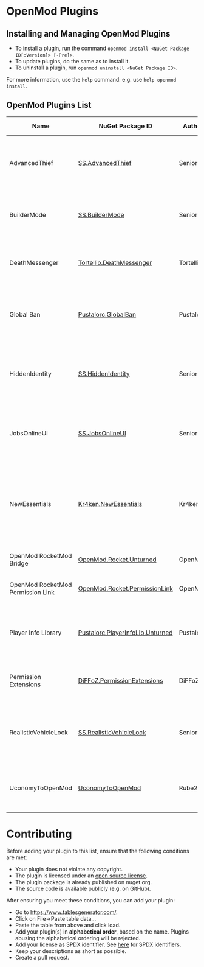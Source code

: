 # OpenMod Plugins

## Installing and Managing OpenMod Plugins
- To install a plugin, run the command `openmod install <NuGet Package ID[:Version]> [-Pre]>`.  
- To update plugins, do the same as to install it.
- To uninstall a plugin, run `openmod uninstall <NuGet Package ID>`.

For more information, use the `help` command: e.g. use `help openmod install`.

## OpenMod Plugins List
| Name                              | NuGet Package ID                                                                                     | Author    | Platform | Description                                                                                                    | License      | Source Code                                                                                       |
|-----------------------------------|------------------------------------------------------------------------------------------------------|-----------|----------|----------------------------------------------------------------------------------------------------------------|--------------|---------------------------------------------------------------------------------------------------|
| AdvancedThief                     | [SS.AdvancedThief](https://www.nuget.org/packages/SS.AdvancedThief/)                                 | Senior S  | Unturned | This plugin add a command to have a best rol in Roleplays servers!                                             | EUPL-1.2     | [GitHub](https://github.com/Senior-S/AdvancedThief-OpenMod)                                       |
| BuilderMode                       | [SS.BuilderMode](https://www.nuget.org/packages/SS.BuilderMode/)                                     | Senior S  | Unturned | A simple/shitty plugin to build with more facility.                                                            | EUPL-1.2     | [GitHub](https://github.com/Senior-S/BuilderMode-OpenMod)                                         |
| DeathMessenger                    | [Tortellio.DeathMessenger](https://www.nuget.org/packages/Tortellio.DeathMessenger)                  | Tortellio | Unturned | Sending death messages based on player death causes.                                                           | EUPL-1.2     | [GitHub](https://github.com/Tortellio/DeathMessenger)                                             |
| Global Ban                        | [Pustalorc.GlobalBan](https://www.nuget.org/packages/Pustalorc.GlobalBan/)                           | Pustalorc | Unturned | Keep bans globally between servers. Supports HWID & IP banning.                                                | EUPL-1.2     | [GitHub](https://github.com/Pustalorc/GlobalBan/)                                                 |
| HiddenIdentity                    | [SS.HiddenIdentity](https://www.nuget.org/packages/ss.hiddenidentity/)                               | Senior S  | Unturned | Now you can be a good thief, if you have a mask anyone cant see your name!                                     | EUPL-1.2     | [GitHub](https://github.com/Senior-S/HiddenIdentity-OpenMod/)                                     |
| JobsOnlineUI                      | [SS.JobsOnlineUI](https://www.nuget.org/packages/ss.jobsonlineui/)                                   | Senior S  | Unturned | A simple plugin to check the players or jobs online while press a key.                                         | EUPL-1.2     | [GitHub](https://github.com/Senior-S/JobsOnlineUI-OpenMod)                                        |
| NewEssentials                     | [Kr4ken.NewEssentials](https://www.nuget.org/packages/Kr4ken.NewEssentials)                          | Kr4ken    | Unturned | The new essential plugin for Unturned. This project aims to be a replacement for uEssentials built on OpenMod. | GPL-3.0-only | [GitHub](https://github.com/Kr4ken-9/NewEssentials)                                               |
| OpenMod RocketMod Bridge          | [OpenMod.Rocket.Unturned](https://www.nuget.org/packages/OpenMod.Rocket.Unturned)                    | OpenMod   | Unturned | Legacy RM4 support for OpenMod                                                                                 | MIT          | [GitHub](https://github.com/openmod/OpenMod/tree/master/unturned/rocketmod)                       |
| OpenMod RocketMod Permission Link | [OpenMod.Rocket.PermissionLink](https://www.nuget.org/packages/OpenMod.Rocket.PermissionLink)        | OpenMod   | Unturned | Makes RM4 use OpenMod Permissions                                                                              | EUPL-1.2     | [GitHub](https://github.com/openmod/OpenMod/tree/master/unturned/rocketmod/Rocket.PermissionLink) |
| Player Info Library               | [Pustalorc.PlayerInfoLib.Unturned](https://www.nuget.org/packages/Pustalorc.PlayerInfoLib.Unturned/) | Pustalorc | Unturned | Player Info Library, store information about all your players.                                                 | EUPL-1.2     | [GitHub](https://github.com/Pustalorc/PlayerInfoLib/)                                             |
| Permission Extensions             | [DiFFoZ.PermissionExtensions](https://www.nuget.org/packages/DiFFoZ.PermissionExtensions/)           | DiFFoZ    | Unturned | Add support prefix, suffix, and color for OpenMod                                                              | GPL-3.0-only | [GitHub](https://github.com/DiFFoZ/PermissionExtensions)                                          |
| RealisticVehicleLock              | [SS.RealisticVehicleLock](https://www.nuget.org/packages/ss.realisticvehiclelock/)                   | Senior S  | Unturned | A plugin to add more realism to your roleplay server, the name say all!                                        | EUPL-1.2     | [GitHub](https://github.com/Senior-S/RealisticVehicleLock-OpenMod)                                |
| UconomyToOpenMod                  | [UconomyToOpenMod](https://www.nuget.org/packages/UconomyToOpenMod)                                  | Rube200   | Unturned | Support rocketmod plugins to use OpenMod Economy.                                                              | GPL-3.0-only | [GitHub](https://github.com/Rube200/UconomyToOpenMod)                                             |

# Contributing

Before adding your plugin to this list, ensure that the following conditions are met:
* Your plugin does not violate any copyright.
* The plugin is licensed under an [open source license](https://opensource.org/licenses).
* The plugin package is already published on nuget.org.
* The source code is available publicly (e.g. on GitHub).

After ensuring you meet these conditions, you can add your plugin:
- Go to https://www.tablesgenerator.com/.
- Click on File->Paste table data...
- Paste the table from above and click load.
- Add your plugin(s) in **alphabetical order**, based on the name. Plugins abusing the alphabetical ordering will be rejected.
- Add your license as SPDX identifier. See [here](https://spdx.org/licenses/) for SPDX identifiers.
- Keep your descriptions as short as possible.
- Create a pull request.

